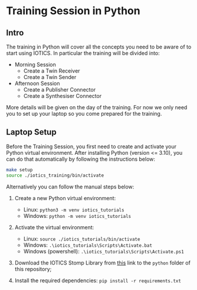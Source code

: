 # Training Session in Python

## Intro

The training in Python will cover all the concepts you need to be aware of to start using IOTICS. In particular the training will be divided into:
- Morning Session
  - Create a Twin Receiver
  - Create a Twin Sender
- Afternoon Session
  - Create a Publisher Connector
  - Create a Synthesiser Connector

More details will be given on the day of the training. For now we only need you to set up your laptop so you come prepared for the training.

## Laptop Setup

Before the Training Session, you first need to create and activate your Python virtual environment. After installing Python (version <= 3.10), you can do that automatically by following the instructions below:
```bash
make setup
source ./iotics_training/bin/activate
```

Alternatively you can follow the manual steps below:

1.  Create a new Python virtual environment:
    - Linux: `python3 -m venv iotics_tutorials`
    - Windows: `python -m venv iotics_tutorials`

2.  Activate the virtual environment:
    - Linux: `source ./iotics_tutorials/bin/activate`
    - Windows: `.\iotics_tutorials\Scripts\Activate.bat`
    - Windows (powershell): `.\iotics_tutorials\Scripts\Activate.ps1`

3.  Download the IOTICS Stomp Library from [this](https://github.com/Iotic-Labs/iotics-host-lib/blob/master/stomp-client/iotic.web.stomp-1.0.6.tar.gz) link to the `python` folder of this repository;
4.  Install the required dependencies: `pip install -r requirements.txt`
